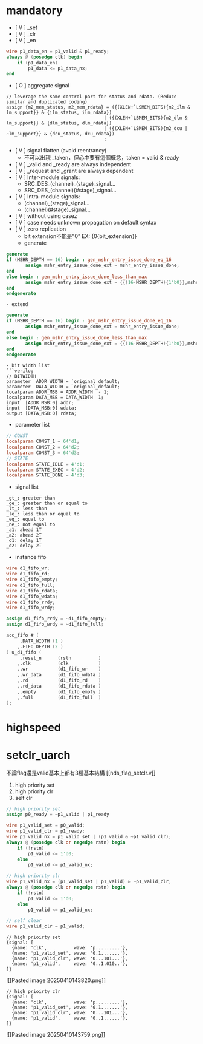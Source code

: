 # mandatory
- [ V ] \_set 
- [ V ] \_clr
- [ V ] \_en
```verilog
wire p1_data_en = p1_valid & p1_ready;
always @ (posedge clk) begin
	if (p1_data_en)
		p1_data <= p1_data_nx;
end
```
- [ O ] aggregate signal
```
// leverage the same control part for status and rdata. (Reduce similar and duplicated coding)
assign {m2_mem_status, m2_mem_rdata} = ({(XLEN+`LSMEM_BITS){m2_ilm &  lm_support}} & {ilm_status, ilm_rdata})
                                    | ({(XLEN+`LSMEM_BITS){m2_dlm &  lm_support}} & {dlm_status, dlm_rdata})
                                    | ({(XLEN+`LSMEM_BITS){m2_dcu | ~lm_support}} & {dcu_status, dcu_rdata})
                                    ;
```
- [ V ] signal flatten (avoid reentrancy)
	-  不可以出現 \_taken，但心中要有這個概念，taken = valid & ready
- [ V ] \_valid and \_ready are always independent
- [ V ] \_request and \_grant are always dependent
- [ V ] Inter-module signals:
	-  SRC\_DES\_(channel)\_(stage)\_signal...
	-  SRC\_DES\_(channel)\(\#stage)\_signal...
- [ V ] Intra-module signals: 
	-  (channel)\_(stage)\_signal...
	-  (channel)\(\#stage)\_signal...
- [ V ] without using casez
- [ V ] case needs unknown propagation on default syntax
- [ V ] zero replication
	- bit extension不能是"0” EX: {0{bit_extension}}
	- generate
```verilog
generate
if (MSHR_DEPTH == 16) begin : gen_mshr_entry_issue_done_eq_16
       assign mshr_entry_issue_done_ext = mshr_entry_issue_done;
end
else begin : gen_mshr_entry_issue_done_less_than_max
       assign mshr_entry_issue_done_ext = {{(16-MSHR_DEPTH){1'b0}},mshr_entry_issue_done};
end
endgenerate
```
	
	- extend

```verilog
generate
if (MSHR_DEPTH == 16) begin : gen_mshr_entry_issue_done_eq_16
       assign mshr_entry_issue_done_ext = mshr_entry_issue_done;
end
else begin : gen_mshr_entry_issue_done_less_than_max
       assign mshr_entry_issue_done_ext = {{(16-MSHR_DEPTH){1'b0}},mshr_entry_issue_done};
end
endgenerate
```
```
- bit width list
```verilog
// BITWIDTH 
parameter  ADDR_WIDTH = `original_default;
parameter  DATA_WIDTH = `original_default;
localparam ADDR_MSB = ADDR_WIDTH  - 1;
localparam DATA_MSB = DATA_WIDTH  1;
input  [ADDR_MSB:0] addr;
input  [DATA_MSB:0] wdata;
output [DATA_MSB:0] rdata;
```
- parameter list
```verilog
// CONST 
localparam CONST_1 = 64'd1;
localparam CONST_2 = 64'd2;
localparam CONST_3 = 64'd3;
// STATE 
localparam STATE_IDLE = 4'd1;
localparam STATE_EXEC = 4'd2;
localparam STATE_DONE = 4'd3;
```
- signal list
```
_gt_: greater than
_ge_: greater than or equal to
_lt_: less than
_le_: less than or equal to
_eq_: equal to
_ne_: not equal to 
_a1: ahead 1T
_a2: ahead 2T
_d1: delay 1T
_d2: delay 2T
```
- instance fifo
```verilog
wire d1_fifo_wr;
wire d1_fifo_rd;
wire d1_fifo_empty;
wire d1_fifo_full;
wire d1_fifo_rdata;
wire d1_fifo_wdata;
wire d1_fifo_rrdy;
wire d1_fifo_wrdy;

assign d1_fifo_rrdy = ~d1_fifo_empty;
assign d1_fifo_wrdy = ~d1_fifo_full;

acc_fifo # (
     .DATA_WIDTH (1 )
    ,.FIFO_DEPTH (2 )
) u_d1_fifo (
     .reset_n      (rstn          )
    ,.clk          (clk           )
    ,.wr           (d1_fifo_wr    )
    ,.wr_data      (d1_fifo_wdata )
    ,.rd           (d1_fifo_rd    )
    ,.rd_data      (d1_fifo_rdata )
    ,.empty        (d1_fifo_empty )
    ,.full         (d1_fifo_full  )
);

```
# highspeed

# setclr_uarch
不論flag還是valid基本上都有3種基本結構 [[nds_flag_setclr.v]]

1. high priority set
2. high priority clr
3. self clr
```verilog
// high priority set
assign p0_ready = ~p1_valid | p1_ready

wire p1_valid_set = p0_valid;
wire p1_valid_clr = p1_ready;
wire p1_valid_nx = p1_valid_set | (p1_valid & ~p1_valid_clr);
always @ (posedge clk or negedge rstn) begin
	if (!rstn)
		p1_valid <= 1'd0;
	else
		p1_valid <= p1_valid_nx;
```

```verilog
// high priority clr
wire p1_valid_nx = (p1_valid_set | p1_valid) & ~p1_valid_clr;
always @ (posedge clk or negedge rstn) begin
	if (!rstn)
		p1_valid <= 1'd0;
	else
		p1_valid <= p1_valid_nx;
```

```verilog
// self clear
wire p1_valid_clr = p1_valid;
```

```
// high prioirty set
{signal: [
  {name: 'clk',          wave: 'p.........'},
  {name: 'p1_valid_set', wave: '0.1.......'},
  {name: 'p1_valid_clr', wave: '0...101...'},
  {name: 'p1_valid',     wave: '0..1.010..'},
]}
```

![[Pasted image 20250410143820.png]]

```
// high prioirty clr
{signal: [
  {name: 'clk',          wave: 'p.........'},
  {name: 'p1_valid_set', wave: '0.1.......'},
  {name: 'p1_valid_clr', wave: '0...101...'},
  {name: 'p1_valid',     wave: '0..1......'},
]}
```

![[Pasted image 20250410143759.png]]

